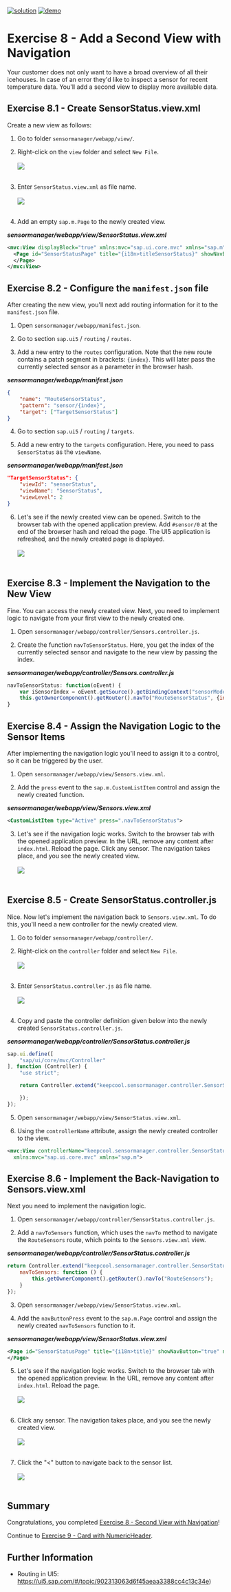 [![solution](https://flat.badgen.net/badge/solution/available/green?icon=github)](https://github.com/SAP-samples/teched2020-DEV164/tree/code/ex8/TechEd2020)
[![demo](https://flat.badgen.net/badge/demo/deployed/blue?icon=chrome)](https://sap-samples.github.io/teched2020-DEV164/ex8/TechEd2020/SensorManager/webapp/)

# Exercise 8 - Add a Second View with Navigation

Your customer does not only want to have a broad overview of all their icehouses. In case of an error they'd like to inspect a sensor for recent temperature data. You'll add a second view to display more available data.

## Exercise 8.1 - Create SensorStatus.view.xml

Create a new view as follows:

1. Go to folder `sensormanager/webapp/view/`.

2. Right-click on the `view` folder and select `New File`.
<br><br>![](images/08_01_0010.png)<br><br>

3. Enter `SensorStatus.view.xml` as file name.
<br><br>![](images/08_01_0020.png)<br><br>

4. Add an empty `sap.m.Page` to the newly created view.

***sensormanager/webapp/view/SensorStatus.view.xml***

````xml
<mvc:View displayBlock="true" xmlns:mvc="sap.ui.core.mvc" xmlns="sap.m">
  <Page id="SensorStatusPage" title="{i18n>titleSensorStatus}" showNavButton="true">
  </Page>
</mvc:View>
````

## Exercise 8.2 - Configure the `manifest.json` file

After creating the new view, you'll next add routing information for it to the `manifest.json` file.

1. Open `sensormanager/webapp/manifest.json`.

2. Go to section `sap.ui5` / `routing` / `routes`.

3. Add a new entry to the `routes` configuration. Note that the new route contains a patch segment in brackets: `{index}`. This will later pass the currently selected sensor as a parameter in the browser hash.

***sensormanager/webapp/manifest.json***

````json
{
    "name": "RouteSensorStatus",
    "pattern": "sensor/{index}",
    "target": ["TargetSensorStatus"]
}
````

4. Go to section `sap.ui5` / `routing` / `targets`.

5. Add a new entry to the `targets` configuration. Here, you need to pass `SensorStatus` as the `viewName`.

***sensormanager/webapp/manifest.json***

````json
"TargetSensorStatus": {
    "viewId": "sensorStatus",
    "viewName": "SensorStatus",
    "viewLevel": 2
}
````

6. Let's see if the newly created view can be opened. Switch to the browser tab with the opened application preview. Add `#sensor/0` at the end of the browser hash and reload the page. The UI5 application is refreshed, and the newly created page is displayed.
<br><br>![](images/08_02_0010.png)<br><br>

## Exercise 8.3 - Implement the Navigation to the New View

Fine. You can access the newly created view. Next, you need to implement logic to navigate from your first view to the newly created one.

1. Open `sensormanager/webapp/controller/Sensors.controller.js`.

2. Create the function `navToSensorStatus`. Here, you get the index of the currently selected sensor and navigate to the new view by passing the index.

***sensormanager/webapp/controller/Sensors.controller.js***

````js
navToSensorStatus: function(oEvent) {
    var iSensorIndex = oEvent.getSource().getBindingContext("sensorModel").getProperty("index");
    this.getOwnerComponent().getRouter().navTo("RouteSensorStatus", {index: iSensorIndex});
}
````

## Exercise 8.4 - Assign the Navigation Logic to the Sensor Items

After implementing the navigation logic you'll need to assign it to a control, so it can be triggered by the user.

1. Open `sensormanager/webapp/view/Sensors.view.xml`.

2. Add the `press` event to the `sap.m.CustomListItem` control and assign the newly created function.

***sensormanager/webapp/view/Sensors.view.xml***

````xml
<CustomListItem type="Active" press=".navToSensorStatus">
````

3. Let's see if the navigation logic works. Switch to the browser tab with the opened application preview. In the URL, remove any content after `index.html`. Reload the page. Click any sensor. The navigation takes place, and you see the newly created view.
<br><br>![](images/08_04_0010.png)<br><br>

## Exercise 8.5 - Create SensorStatus.controller.js
Nice. Now let's implement the navigation back to `Sensors.view.xml`. To do this, you'll need a new controller for the newly created view.

1. Go to folder `sensormanager/webapp/controller/`.

2. Right-click on the `controller` folder and select `New File`.
<br><br>![](images/08_05_0010.png)<br><br>

3. Enter `SensorStatus.controller.js` as file name.
<br><br>![](images/08_05_0020.png)<br><br>

4. Copy and paste the controller definition given below into the newly created `SensorStatus.controller.js`.

***sensormanager/webapp/controller/SensorStatus.controller.js***

````js
sap.ui.define([
    "sap/ui/core/mvc/Controller"
], function (Controller) {
    "use strict";

    return Controller.extend("keepcool.sensormanager.controller.SensorStatus", {

    });
});
````

5. Open `sensormanager/webapp/view/SensorStatus.view.xml`.

6. Using the `controllerName` attribute, assign the newly created controller to the view.

````xml
<mvc:View controllerName="keepcool.sensormanager.controller.SensorStatus" displayBlock="true" 
  xmlns:mvc="sap.ui.core.mvc" xmlns="sap.m">
````

## Exercise 8.6 - Implement the Back-Navigation to Sensors.view.xml

Next you need to implement the navigation logic.

1. Open `sensormanager/webapp/controller/SensorStatus.controller.js`.

2. Add a `navToSensors` function, which uses the `navTo` method to navigate the `RouteSensors` route, which points to the `Sensors.view.xml` view.

***sensormanager/webapp/controller/SensorStatus.controller.js***

````js
return Controller.extend("keepcool.sensormanager.controller.SensorStatus", {
    navToSensors: function () {
        this.getOwnerComponent().getRouter().navTo("RouteSensors");
    }
});
````

3. Open `sensormanager/webapp/view/SensorStatus.view.xml`.

4. Add the `navButtonPress` event to the `sap.m.Page` control and assign the newly created `navToSensors` function to it.

***sensormanager/webapp/view/SensorStatus.view.xml***

````xml
<Page id="SensorStatusPage" title="{i18n>title}" showNavButton="true" navButtonPress=".navToSensors">
</Page>
````

5. Let's see if the navigation logic works. Switch to the browser tab with the opened application preview. In the URL, remove any content after `index.html`. Reload the page. 
<br><br>![](images/08_06_0010.png)<br><br>

6. Click any sensor. The navigation takes place, and you see the newly created view.
<br><br>![](images/08_06_0020.png)<br><br>

7. Click the "<" button to navigate back to the sensor list.
<br><br>![](images/08_06_0030.png)<br><br>

## Summary

Congratulations, you completed [Exercise 8 - Second View with Navigation](#exercise-8---second-view-with-navigation)!

Continue to [Exercise 9 - Card with NumericHeader](../ex9/README.md).


## Further Information

* Routing in UI5: https://ui5.sap.com/#/topic/902313063d6f45aeaa3388cc4c13c34e)
